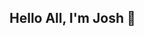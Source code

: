 ## Hello All, I'm Josh 👋

<!--
**JMGELBER/JMGELBER** is a ✨ _special_ ✨ repository because its `README.md` (this file) appears on your GitHub profile.

* I am a data analytics and business intelligence consultant. 

* I have a passion for Machine Learning and am always learning something new

- 🔭 I’m currently working on modeling and prediction UFC fights. 
- 📫 How to reach me: a href="https://www.linkedin.com/in/joshua-gelber/" target="blank"><img align="center" src="https://github.com/JMGELBER/JMGELBER/blob/main/LinkedIn_logo_initials.png.webp" height="100" /></a>
 
